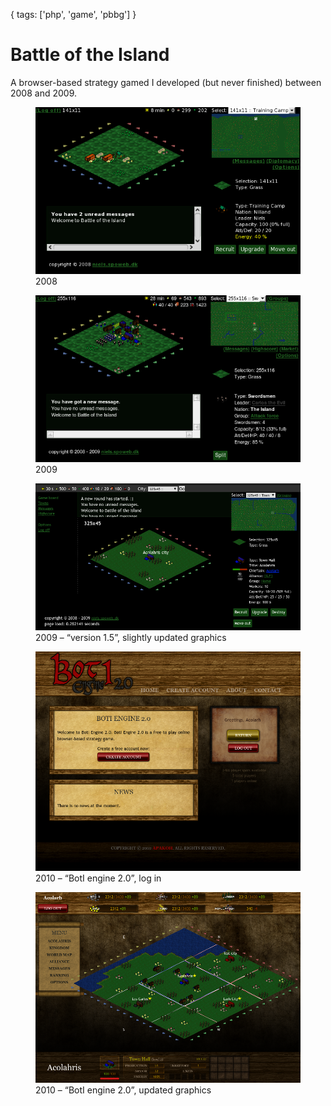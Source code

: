 {
  tags: ['php', 'game', 'pbbg']
}
# Battle of the Island
A browser-based strategy gamed I developed (but never finished) between 2008 and 2009.

<figure>
<img src="../../images/boti/boti0.png" alt="2008">
<figcaption>2008</figcaption>
</figure>

<figure>
<img src="../../images/boti/boti1.png" alt="2009">
<figcaption>2009</figcaption>
</figure>

<figure>
<img src="../../images/boti/boti6.png" alt="2009">
<figcaption>2009 &ndash; &ldquo;version 1.5&rdquo;, slightly updated graphics</figcaption>
</figure>

<figure>
<img src="../../images/boti/boti7.png" alt="2009">
<figcaption>2010 &ndash; &ldquo;BotI engine 2.0&rdquo;, log in</figcaption>
</figure>

<figure>
<img src="../../images/boti/boti8.png" alt="2009">
<figcaption>2010 &ndash; &ldquo;BotI engine 2.0&rdquo;, updated graphics</figcaption>
</figure>
